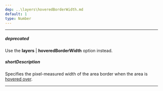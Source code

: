 ```yaml
---
dep: ..\layers\hoveredBorderWidth.md
default: 1
type: Number
---
```

---
##### deprecated
Use the **layers** | **hoveredBorderWidth** option instead.

##### shortDescription
Specifies the pixel-measured width of the area border when the area is [hovered over](/concepts/05%20Widgets/VectorMap/40%20End-User%20Interaction/30%20Hovering/10%20Hovering.md '/Documentation/Guide/Widgets/VectorMap/End-User_Interaction/#Hovering').

---
